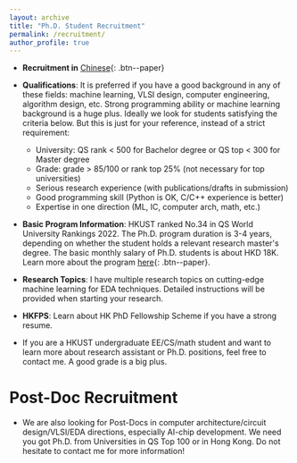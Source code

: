 ```yaml
---
layout: archive
title: "Ph.D. Student Recruitment"
permalink: /recruitment/
author_profile: true
---
```


* **Recruitment in** [Chinese](https://www.1point3acres.com/bbs/forum.php?mod=viewthread&tid=948482&page=1#pid17998340){: .btn--paper}

* **Qualifications**: It is preferred if you have a good background in any of these fields: machine learning, VLSI design, computer engineering, algorithm design, etc. Strong programming ability or machine learning background is a huge plus. Ideally we look for students satisfying the criteria below. But this is just for your reference, instead of a strict requirement:    
    * University: QS rank < 500 for Bachelor degree or QS top < 300 for Master degree 
    * Grade: grade > 85/100 or rank top 25% (not necessary for top universities)  
    * Serious research experience (with publications/drafts in submission)  
    * Good programming skill (Python is OK, C/C++ experience is better)  
    * Expertise in one direction (ML, IC, computer arch, math, etc.)  

* **Basic Program Information**: HKUST ranked No.34 in QS World University Rankings 2022. The Ph.D. program duration is 3-4 years, depending on whether the student holds a relevant research master's degree. The basic monthly salary of Ph.D. students is about HKD 18K. Learn more about the program [here](https://prog-crs.ust.hk/pgprog/2022-23/mphil-phd-ece){: .btn--paper}.

* **Research Topics**: I have multiple research topics on cutting-edge machine learning for EDA techniques. Detailed instructions will be provided when starting your research.

* **HKFPS**: Learn about HK PhD Fellowship Scheme if you have a strong resume.

* If you are a HKUST undergraduate EE/CS/math student and want to learn more about research assistant or Ph.D. positions, feel free to contact me. A good grade is a big plus.


Post-Doc Recruitment
======
* We are also looking for Post-Docs in computer architecture/circuit design/VLSI/EDA directions, especially AI-chip development. We need you got Ph.D. from Universities in QS Top 100 or in Hong Kong. Do not hesitate to contact me for more information!



